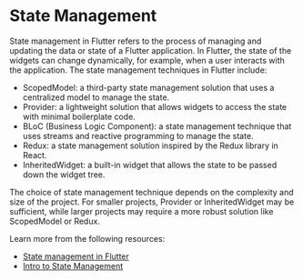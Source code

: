# State Management

State management in Flutter refers to the process of managing and updating the data or state of a Flutter application. In Flutter, the state of the widgets can change dynamically, for example, when a user interacts with the application. The state management techniques in Flutter include:

- ScopedModel: a third-party state management solution that uses a centralized model to manage the state.
- Provider: a lightweight solution that allows widgets to access the state with minimal boilerplate code.
- BLoC (Business Logic Component): a state management technique that uses streams and reactive programming to manage the state.
- Redux: a state management solution inspired by the Redux library in React.
- InheritedWidget: a built-in widget that allows the state to be passed down the widget tree.

The choice of state management technique depends on the complexity and size of the project. For smaller projects, Provider or InheritedWidget may be sufficient, while larger projects may require a more robust solution like ScopedModel or Redux.

Learn more from the following resources:

- [State management in Flutter](https://docs.flutter.dev/development/data-and-backend/state-mgmt)
- [Intro to State Management](https://docs.flutter.dev/development/data-and-backend/state-mgmt/intro)